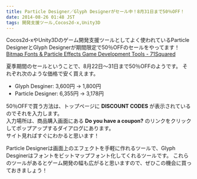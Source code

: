```yaml
---
title: Particle Designer／Glyph Designerがセール中！8月31日まで50％OFF！
date: 2014-08-26 01:48 JST
tags: 開発支援ツール,Cocos2d-x,Unity3D
---
```


Cocos2d-xやUnity3Dのゲーム開発支援ツールとしてよく使われているParticle DesignerとGlyph Designerが期間限定で50％OFFのセールをやってます！  
[Bitmap Fonts & Particle Effects Game Development Tools - 71Squared](https://71squared.com/ja/)

夏季期間のセールということで、8月22日〜31日まで50％OFFのようです。
それぞれ次のような価格で安く買えます。

* Glyph Desginer: 3,600円 → 1,800円
* Particle Designer: 6,355円 → 3,178円

50％OFFで買う方法は、トップページに **DISCOUNT CODES** が表示されているのでそれを入力します。  
入力場所は、商品購入画面にある **Do you have a coupon?** のリンクをクリックしてポップアップするダイアログにあります。  
サイト見ればすぐにわかると思います！

Particle Designerは画面上のエフェクトを手軽に作れるツールで、Glyph Desginerはフォントをビットマップフォント化してくれるツールです。
これらのツールがあるとゲーム開発の幅も広がると思いますので、ぜひこの機会に買っておきましょう！
